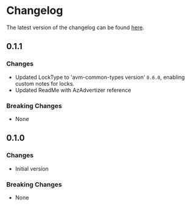 # Changelog

The latest version of the changelog can be found [here](https://github.com/Azure/bicep-registry-modules/blob/main/avm/ptn/sa/multi-agent-custom-automation-engine/CHANGELOG.md).

## 0.1.1

### Changes

- Updated LockType to 'avm-common-types version' `0.6.0`, enabling custom notes for locks.
- Updated ReadMe with AzAdvertizer reference

### Breaking Changes

- None

## 0.1.0

### Changes

- Initial version

### Breaking Changes

- None
